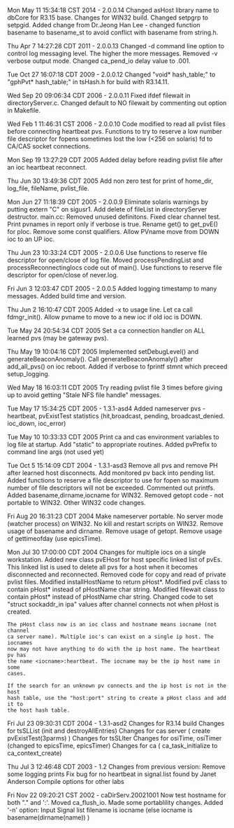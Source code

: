Mon May 11 15:34:18 CST 2014 - 2.0.0.14
	Changed asHost library name to dbCore for R3.15 base.
	Changes for WIN32 build. Changed setpgrp to setpgid. 
	Added change from Dr.Jeong Han Lee - changed function basename to basename_st
	to avoid conflict with basename from string.h.

Thu Apr  7 14:27:28 CDT 2011 - 2.0.0.13
	Changed -d <n> command line option to control log messaging level. 
	The higher the more messages.  Removed -v verbose output mode.
	Changed ca_pend_io delay value to .001.

Tue Oct 27 16:07:18 CDT 2009 - 2.0.0.12
	Changed "void* hash_table;" to "gphPvt* hash_table;" in tsHash.h for 
	build with R3.14.11.

Wed Sep 20 09:06:34 CDT 2006 - 2.0.0.11
	Fixed ifdef filewait in directoryServer.c.
	Changed default to NO filewait by commenting out option in Makefile.

Wed Feb  1 11:46:31 CST 2006 - 2.0.0.10
	Code modified to read all pvlist files before connecting heartbeat pvs.
	Functions to try to reserve a low number file descriptor for fopens 
	sometimes lost the low (<256 on solaris) fd to CA/CAS socket connections.

Mon Sep 19 13:27:29 CDT 2005
	Added delay before reading pvlist file after an ioc heartbeat reconnect.

Thu Jun 30 13:49:36 CDT 2005
	Add non zero test for print of home_dir, log_file, fileName, pvlist_file.

Mon Jun 27 11:18:39 CDT 2005 - 2.0.0.9
	Eliminate solaris warnings by putting extern "C" on sigusr1.
	Add delete of fileList in directoryServer destructor.
	main.cc: Removed unused definitons. Fixed clear channel test.
	Print pvnames in report only if verbose is true.
	Rename get() to get_pvE() for pIoc.
	Remove some const qualifiers. 
	Allow PVname move from DOWN ioc to an UP ioc.

Thu Jun 23 10:33:24 CDT 2005 - 2.0.0.6
    Use functions to reserve file descriptor for open/close of log file.
    Moved processPendingList and processReconnectingIocs code out of main().
    Use functions to reserve file descriptor for open/close of never.log.

Fri Jun  3 12:03:47 CDT 2005 - 2.0.0.5
	Added logging timestamp to many messages. Added build time and version.

Thu Jun  2 16:10:47 CDT 2005
	Added -x to usage line.  Let ca call fdmgr_init().
	Allow pvname to move to a new ioc if old ioc is DOWN.

Tue May 24 20:54:34 CDT 2005
	Set a ca connection handler on ALL learned pvs (may be gateway pvs).

Thu May 19 10:04:16 CDT 2005
	Implemented setDebugLevel() and generateBeaconAnomaly().
	Call generateBeaconAnomaly() after add_all_pvs() on ioc reboot.
	Added if verbose to fprintf stmnt which preceed setup_logging.

Wed May 18 16:03:11 CDT 2005
	Try reading pvlist file 3 times before giving up to avoid getting
    "Stale NFS file handle" messages.

Tue May 17 15:34:25 CDT 2005 - 1.3.1-asd4
	Added nameserver pvs - heartbeat, pvExistTest statistics (hit,broadcast,
	pending, broadcast_denied. ioc_down, ioc_error)

Tue May 10 10:33:33 CDT 2005
	Print ca and cas environment variables to log file at startup.
	Add "static" to appropriate routines.
	Added pvPrefix to command line args (not used yet)

Tue Oct  5 15:14:09 CDT 2004 - 1.3.1-asd3
	Remove all pvs and remove PH after learned host disconnects.
    Add monitored pv back into pending list.
    Added functions to reserve a file descriptor to use for fopen so
    maximum number of file descriptors will not be exceeded.
    Commented out printfs. Added basename,dirname,iocname for WIN32.
    Removed getopt code - not portable to WIN32. Other WIN32 code changes.

Fri Aug 20 16:31:23 CDT 2004
	Make nameserver portable.
		No server mode (watcher process) on WIN32.
		No kill and restart scripts on WIN32.
		Remove usage of basename and dirname.
		Remove usage of getopt.
		Remove usage of gettimeofday (use epicsTime).

Mon Jul 30 17:00:00 CDT 2004
	Changes for multiple iocs on a single workstation. 
	Added new class pvEHost for host specific linked list of pvEs. This linked 
	list is used to delete all pvs for a host when it becomes disconnected and
	reconnected.  Removed code for copy and read of private pvlist files.
	Modified installHostName to return pHost*.
	Modified pvE class to contain pHost* instead of pHostName char string.
	Modified filewait class to contain pHost* instead of pHostName char string.
	Changed code to set "struct sockaddr_in ipa" values after channel connects
	not when pHost is created.

	The pHost class now is an ioc class and hostname means iocname (not channel
	ca server name). Multiple ioc's can exist on a single ip host. The iocnames
	now may not have anything to do with the ip host name. The heartbeat pv has
	the name <iocname>:heartbeat. The iocname may be the ip host name in some 
	cases.

	If the search for an unknown pv connects and the ip host is not in the host 
	hash table, use the "host:port" string to create a pHost class and add it to
	the host hash table. 

Fri Jul 23 09:30:31 CDT 2004 - 1.3.1-asd2
	Changes for R3.14 build
		Changes for tsSLList  (init and destroyAllEntries)
		Changes for cas server ( create pvExistTest(3parms) )
		Changes for tsSLIter
		Changes for osiTime, osiTimer (changed to epicsTime, epicsTimer)
		Changes for ca ( ca_task_initialize to ca_context_create)

Thu Jul  3 12:46:48 CDT 2003 - 1.2
	Changes from previous version:
	Remove some logging prints
	Fix bug for no heartbeat in signal.list found by Janet Anderson
	Compile options for other labs

Fri Nov 22 09:20:21 CST 2002 - caDirServ.20021001
	Now test hostname for both "." and ':'.
	Moved ca_flush_io.
	Made some portablility changes.
	Added '-n' option: Input Signal list filename is iocname 
	(else iocname is basename(dirname(name)) )

